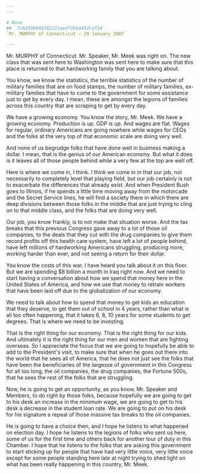 ```yaml
---
---

# None
## `7c6d39b604292221aedf36b4492caf34`
`Mr. MURPHY of Connecticut — 29 January 2007`

---
```



Mr. MURPHY of Connecticut. Mr. Speaker, Mr. Meek was right on. The 
new class that was sent here to Washington was sent here to make sure 
that this place is returned to that hardworking family that you are 
talking about.

You know, we know the statistics, the terrible statistics of the 
number of military families that are on food stamps, the number of 
military families, ex-military families that have to come to the 
government for some assistance just to get by every day. I mean, these 
are amongst the legions of families across this country that are 
scraping to get by every day.

We have a growing economy. You know the story, Mr. Meek. We have a 
growing economy. Production is up. GDP is up. And wages are flat. Wages 
for regular, ordinary Americans are going nowhere while wages for CEOs 
and the folks at the very top of that economic scale are doing very 
well.

And none of us begrudge folks that have done well in business making 
a dollar. I mean, that is the genius of our American economy. But what 
it does is it leaves all of those people behind while a very few at the 
top are well off.

Here is where we come in, I think. I think we come in in that our 
job, not necessarily to completely level that playing field, but our 
job certainly is not to exacerbate the differences that already exist. 
And when President Bush goes to Illinois, if he spends a little time 
moving away from the motorcade and the Secret Service lines, he will 
find a society there in which there are deep divisions between those 
folks in the middle that are just trying to cling on to that middle 
class, and the folks that are doing very well.



Our job, you know frankly, is to not make that situation worse. And 
the tax breaks that this previous Congress gave away to a lot of those 
oil companies, to the deals that they cut with the drug companies to 
give them record profits off this health care system, have left a lot 
of people behind, have left millions of hardworking Americans 
struggling, producing more, working harder than ever, and not seeing a 
return for their dollar.

You know the costs of this war. I have heard you talk about it on 
this floor. But we are spending $8 billion a month in Iraq right now. 
And we need to start having a conversation about how we spend that 
money here in the United States of America, and how we use that money 
to retrain workers that have been laid off due to the globalization of 
our economy.

We need to talk about how to spend that money to get kids an 
education that they deserve, to get them out of school in 4 years, 
rather than what is all too often happening, that it takes 6, 8, 10 
years for some students to get degrees. That is where we need to be 
investing.

That is the right thing for our economy. That is the right thing for 
our kids. And ultimately it is the right thing for our men and women 
that are fighting overseas. So I appreciate the focus that we are going 
to hopefully be able to add to the President's visit, to make sure that 
when he goes out there into the world that he sees all of America, that 
he does not just see the folks that have been the beneficiaries of the 
largesse of government in this Congress for all too long, the oil 
companies, the drug companies, the Fortune 500s, that he sees the rest 
of the folks that are struggling.

Now, he is going to get an opportunity, as you know, Mr. Speaker and 
Members, to do right by those folks, because hopefully we are going to 
get to his desk an increase in the minimum wage, we are going to get to 
his desk a decrease in the student loan rate. We are going to put on 
his desk for his signature a repeal of those massive tax breaks to the 
oil companies.

He is going to have a choice then, and I hope he listens to what 
happened on election day. I hope he listens to the legions of folks who 
sent us here, some of us for the first time and others back for another 
tour of duty in this Chamber. I hope that he listens to the folks that 
are asking this government to start sticking up for people that have 
had very little voice, very little voice except for some people 
standing here late at night trying to shed light on what has been 
really happening in this country, Mr. Meek.